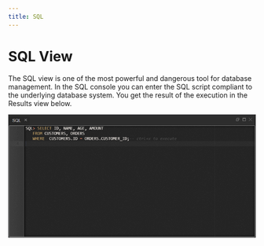 ```yaml
---
title: SQL
---
```


SQL View
===

The SQL view is one of the most powerful and dangerous tool for database management.
In the SQL console you can enter the SQL script compliant to the underlying database system.
You get the result of the execution in the Results view below.

![SQL view](../../../images/ide_view_sql.png)


